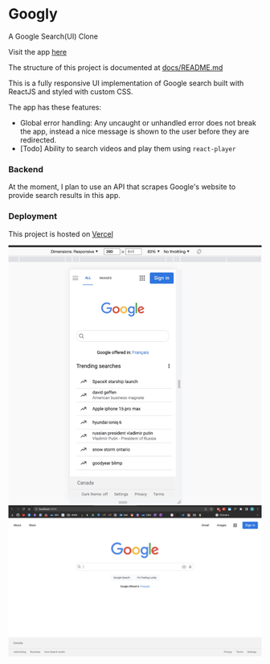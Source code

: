 # Googly

A Google Search(UI) Clone

Visit the app [here](https://googly-lovat.vercel.app/)

The structure of  this project is documented at [docs/README.md](./docs/README.md)

This is a fully responsive UI implementation of Google search built with ReactJS and styled with custom CSS.

The app has these features:
- Global error handling: Any uncaught or unhandled error does not break the app, instead a nice message is shown to the user before they are redirected.
- [Todo] Ability to search videos and play them using `react-player`

### Backend 

At the moment, I plan to use an API that scrapes Google's website to provide search results in this app.

### Deployment

This project is hosted on [Vercel](https://googly-lovat.vercel.app/)

![mobile](docs/progress/mobile_home.jpg) 
![desktop](docs/progress/desktop_home.jpg) 

